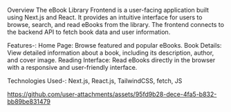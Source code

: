 Overview
The eBook Library Frontend is a user-facing application built using Next.js and React. It provides an intuitive interface for users to browse, search, and read eBooks from the library. The frontend connects to the backend API to fetch book data and user information.

Features-:
Home Page: Browse featured and popular eBooks.
Book Details: View detailed information about a book, including its description, author, and cover image.
Reading Interface: Read eBooks directly in the browser with a responsive and user-friendly interface.

Technologies Used-:
Next.js, React.js, TailwindCSS, fetch, JS

https://github.com/user-attachments/assets/95fd9b28-dece-4fa5-b832-bb89be831479

